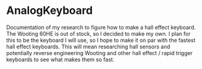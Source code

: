 # AnalogKeyboard

Documentation of my research to figure how to make a hall effect keyboard.
The Wooting 60HE is out of stock, so I decided to make my own.
I plan for this to be the keyboard I will use, so I hope to make it on par with the fastest hall effect keyboards.
This will mean researching hall sensors and potentially reverse engineering Wooting and other hall effect / rapid trigger keyboards to see what makes them so fast.
